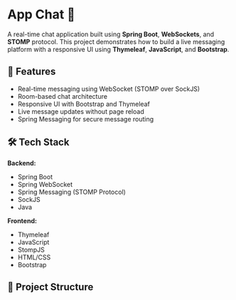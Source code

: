 
# App Chat 💬

A real-time chat application built using **Spring Boot**, **WebSockets**, and **STOMP** protocol. This project demonstrates how to build a live messaging platform with a responsive UI using **Thymeleaf**, **JavaScript**, and **Bootstrap**.

## 🚀 Features

- Real-time messaging using WebSocket (STOMP over SockJS)
- Room-based chat architecture
- Responsive UI with Bootstrap and Thymeleaf
- Live message updates without page reload
- Spring Messaging for secure message routing

## 🛠 Tech Stack

**Backend:**
- Spring Boot  
- Spring WebSocket  
- Spring Messaging (STOMP Protocol)  
- SockJS  
- Java  

**Frontend:**
- Thymeleaf  
- JavaScript  
- StompJS  
- HTML/CSS  
- Bootstrap  

## 📂 Project Structure

